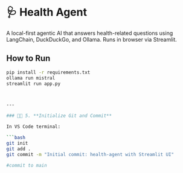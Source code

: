 # 🩺 Health Agent

A local-first agentic AI that answers health-related questions using LangChain, DuckDuckGo, and Ollama. Runs in browser via Streamlit.

## How to Run

```bash
pip install -r requirements.txt
ollama run mistral
streamlit run app.py



---

### 🧑‍💻 5. **Initialize Git and Commit**

In VS Code terminal:

```bash
git init
git add .
git commit -m "Initial commit: health-agent with Streamlit UI"

#commit to main